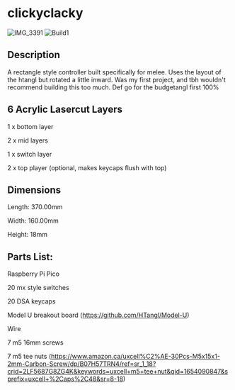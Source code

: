 # clickyclacky
![IMG_3391](https://user-images.githubusercontent.com/24196838/171417210-64db91f8-7486-4499-9205-70de3b6a0f02.jpg)
![Build1](https://user-images.githubusercontent.com/24196838/171418753-07582746-63f3-4a73-a178-edb6984e3d5c.png)

## Description

A rectangle style controller built specifically for melee. Uses the layout of the htangl but rotated a little inward. Was my first project, and tbh wouldn't recommend building this too much. Def go for the budgetangl first 100%

## 6 Acrylic Lasercut Layers
1 x bottom layer

2 x mid layers

1 x switch layer

2 x top player (optional, makes keycaps flush with top)

## Dimensions
Length: 370.00mm

Width: 160.00mm

Height: 18mm

## Parts List:

Raspberry Pi Pico 

20 mx style switches

20 DSA keycaps

Model U breakout board (https://github.com/HTangl/Model-U)

Wire

7 m5 16mm screws 

7 m5 tee nuts (https://www.amazon.ca/uxcell%C2%AE-30Pcs-M5x15x1-2mm-Carbon-Screw/dp/B07H57TRN4/ref=sr_1_18?crid=2LF5687G8ZG4K&keywords=uxcell+m5+tee+nut&qid=1654090847&sprefix=uxcell+%2Caps%2C48&sr=8-18)

